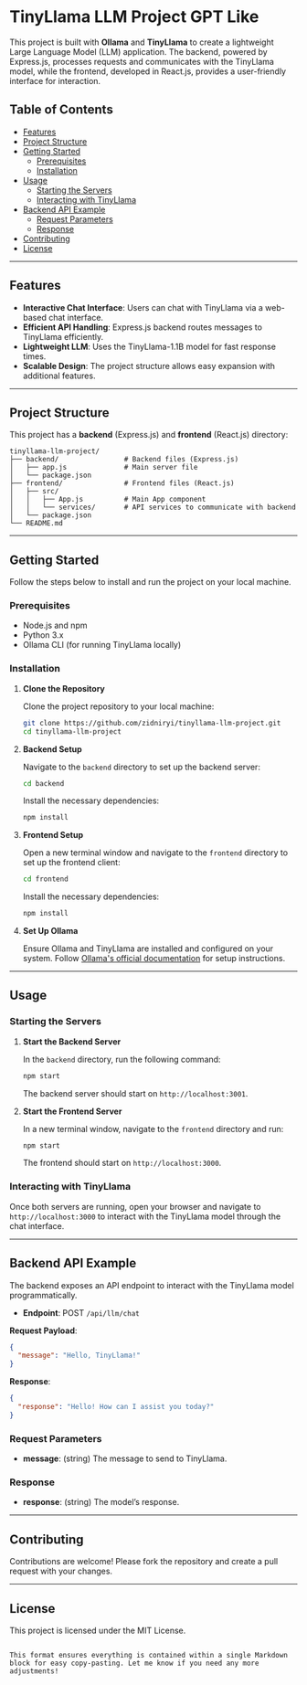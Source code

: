 # TinyLlama LLM Project GPT Like

This project is built with **Ollama** and **TinyLlama** to create a lightweight Large Language Model (LLM) application. The backend, powered by Express.js, processes requests and communicates with the TinyLlama model, while the frontend, developed in React.js, provides a user-friendly interface for interaction.

## Table of Contents

- [Features](#features)
- [Project Structure](#project-structure)
- [Getting Started](#getting-started)
  - [Prerequisites](#prerequisites)
  - [Installation](#installation)
- [Usage](#usage)
  - [Starting the Servers](#starting-the-servers)
  - [Interacting with TinyLlama](#interacting-with-tinyllama)
- [Backend API Example](#backend-api-example)
  - [Request Parameters](#request-parameters)
  - [Response](#response)
- [Contributing](#contributing)
- [License](#license)

---

## Features

- **Interactive Chat Interface**: Users can chat with TinyLlama via a web-based chat interface.
- **Efficient API Handling**: Express.js backend routes messages to TinyLlama efficiently.
- **Lightweight LLM**: Uses the TinyLlama-1.1B model for fast response times.
- **Scalable Design**: The project structure allows easy expansion with additional features.

---

## Project Structure

This project has a **backend** (Express.js) and **frontend** (React.js) directory:

```plaintext
tinyllama-llm-project/
├── backend/                # Backend files (Express.js)
│   ├── app.js              # Main server file
│   └── package.json
├── frontend/               # Frontend files (React.js)
│   ├── src/
│   │   ├── App.js          # Main App component
│   │   └── services/       # API services to communicate with backend
│   └── package.json
└── README.md
```

---

## Getting Started

Follow the steps below to install and run the project on your local machine.

### Prerequisites

- Node.js and npm
- Python 3.x
- Ollama CLI (for running TinyLlama locally)

### Installation

1. **Clone the Repository**

   Clone the project repository to your local machine:

   ```bash
   git clone https://github.com/zidniryi/tinyllama-llm-project.git
   cd tinyllama-llm-project
   ```

2. **Backend Setup**

   Navigate to the `backend` directory to set up the backend server:

   ```bash
   cd backend
   ```

   Install the necessary dependencies:

   ```bash
   npm install
   ```

3. **Frontend Setup**

   Open a new terminal window and navigate to the `frontend` directory to set up the frontend client:

   ```bash
   cd frontend
   ```

   Install the necessary dependencies:

   ```bash
   npm install
   ```

4. **Set Up Ollama**

   Ensure Ollama and TinyLlama are installed and configured on your system. Follow [Ollama's official documentation](https://ollama.com/docs/cli) for setup instructions.

---

## Usage

### Starting the Servers

1. **Start the Backend Server**

   In the `backend` directory, run the following command:

   ```bash
   npm start
   ```

   The backend server should start on `http://localhost:3001`.

2. **Start the Frontend Server**

   In a new terminal window, navigate to the `frontend` directory and run:

   ```bash
   npm start
   ```

   The frontend should start on `http://localhost:3000`.

### Interacting with TinyLlama

Once both servers are running, open your browser and navigate to `http://localhost:3000` to interact with the TinyLlama model through the chat interface.

---

## Backend API Example

The backend exposes an API endpoint to interact with the TinyLlama model programmatically.

- **Endpoint**: POST `/api/llm/chat`

**Request Payload**:

```json
{
  "message": "Hello, TinyLlama!"
}
```

**Response**:

```json
{
  "response": "Hello! How can I assist you today?"
}
```

### Request Parameters

- **message**: (string) The message to send to TinyLlama.

### Response

- **response**: (string) The model’s response.

---

## Contributing

Contributions are welcome! Please fork the repository and create a pull request with your changes.

---

## License

This project is licensed under the MIT License.

```

This format ensures everything is contained within a single Markdown block for easy copy-pasting. Let me know if you need any more adjustments!
```
